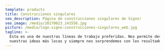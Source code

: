 ```yaml
---
template: products
title: Construcciones singulares
seo_description: Página de construcciones singulares de Signo!
seo_image: /media/20170623_141558.jpg
picture: /media/logo-signo-construcciones-singulares_web.jpg
tagline: >-
  Esta es una de nuestras líneas de trabajo preferidas. Nos permite desarrollar
  nuestras ideas más locas y siempre nos sorprendemos con los resultados finales
---
```

